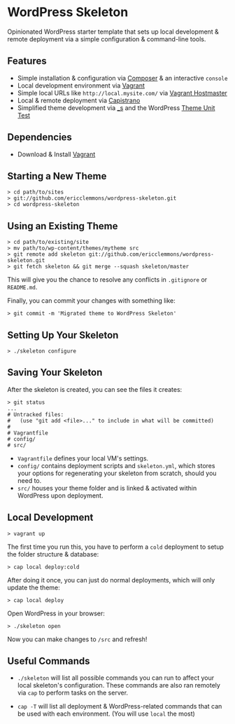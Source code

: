 WordPress Skeleton
==================

Opinionated WordPress starter template that sets up local development
& remote deployment via a simple configuration & command-line tools.


Features
--------

* Simple installation & configuration via [Composer][2] & an interactive `console`
* Local development environment via [Vagrant][1]
* Simple local URLs like `http://local.mysite.com/` via [Vagrant Hostmaster][6]
* Local & remote deployment via [Capistrano][4]
* Simplified theme development via [_s][3] and the WordPress [Theme Unit Test][8]


Dependencies
------------

* Download & Install [Vagrant][1]


Starting a New Theme
--------------------

    > cd path/to/sites
    > git://github.com/ericclemmons/wordpress-skeleton.git
    > cd wordpress-skeleton


Using an Existing Theme
-----------------------

    > cd path/to/existing/site
    > mv path/to/wp-content/themes/mytheme src
    > git remote add skeleton git://github.com/ericclemmons/wordpress-skeleton.git
    > git fetch skeleton && git merge --squash skeleton/master

This will give you the chance to resolve any conflicts in `.gitignore` or `README.md`.

Finally, you can commit your changes with something like:

    > git commit -m 'Migrated theme to WordPress Skeleton'


Setting Up Your Skeleton
------------------------

    > ./skeleton configure


Saving Your Skeleton
--------------------

After the skeleton is created, you can see the files it creates:

    > git status
    ...
    # Untracked files:
    #   (use "git add <file>..." to include in what will be committed)
    #
    # Vagrantfile
    # config/
    # src/


- `Vagrantfile` defines your local VM's settings.
- `config/` contains deployment scripts and `skeleton.yml`, which stores your options
  for regenerating your skeleton from scratch, should you need to.
- `src/` houses your theme folder and is linked & activated within WordPress upon
  deployment.


Local Development
-----------------

    > vagrant up

The first time you run this, you have to perform a `cold` deployment to setup
the folder structure & database:

    > cap local deploy:cold

After doing it once, you can just do normal deployments, which will only update the theme:

    > cap local deploy


Open WordPress in your browser:

    > ./skeleton open


Now you can make changes to `/src` and refresh!


Useful Commands
---------------

- `./skeleton` will list all possible commands you can run to affect your local
  skeleton's configuration.  These commands are also ran remotely via `cap` to
  perform tasks on the server.

- `cap -T` will list all deployment & WordPress-related commands that can be used
  with each environment.  (You will use `local` the most)


[1]: http://downloads.vagrantup.com/
[2]: http://getcomposer.org/
[3]: http://underscores.me/
[4]: http://capistranorb.com/
[5]: http://github.com/WordPress/WordPress
[6]: http://github.com/mosaicxm/vagrant-hostmaster
[8]: http://codex.wordpress.org/Theme_Unit_Test
